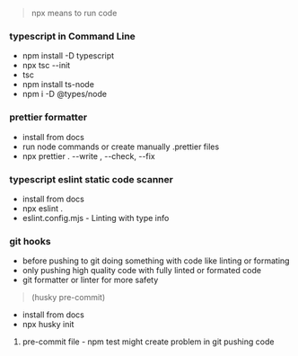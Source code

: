> npx means to run code 

### typescript in Command Line

- npm install -D typescript
- npx tsc --init
- tsc
- npm install ts-node
- npm i -D @types/node

### prettier formatter

- install from docs
- run node commands or create manually .prettier files
- npx prettier . --write , --check, --fix


### typescript eslint static code scanner

- install from docs
- npx eslint .
- eslint.config.mjs - Linting with type info

### git hooks 

- before pushing to git doing something with code like linting or formating
- only pushing high quality code with fully linted or formated code
- git formatter or linter for more safety

> (husky pre-commit) 
- install from docs
- npx husky init

1. pre-commit file - npm test might create problem in git pushing code
